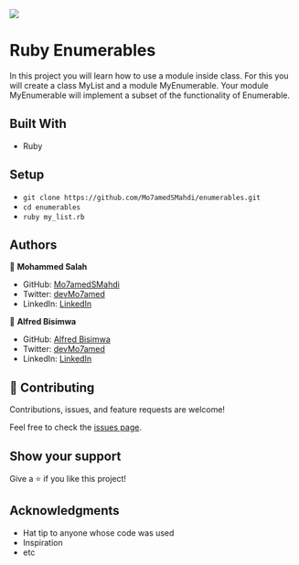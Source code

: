 ![](https://img.shields.io/badge/Morse_decoder-blueviolet)

# Ruby Enumerables

In this project you will learn how to use a module inside class. For this you will create a class MyList and a module MyEnumerable. Your module MyEnumerable will implement a subset of the functionality of Enumerable.

## Built With

- Ruby

## Setup

- `git clone https://github.com/Mo7amedSMahdi/enumerables.git`
- `cd enumerables`
- `ruby my_list.rb`

## Authors

👤 **Mohammed Salah**

- GitHub: [Mo7amedSMahdi](https://github.com/Mo7amedSMahdi)
- Twitter: [devMo7amed](https://twitter.com/devMo7amed)
- LinkedIn: [LinkedIn](https://www.linkedin.com/in/Mo7amedSMahdi/)

👤 **Alfred Bisimwa**

- GitHub: [Alfred Bisimwa](https://github.com/Alfredbis29)
- Twitter: [devMo7amed](https://twitter.com/AlfredBisimwa1)
- LinkedIn: [LinkedIn](https://www.linkedin.com/in/alfred-bisimwa/)

## 🤝 Contributing

Contributions, issues, and feature requests are welcome!

Feel free to check the [issues page](../../issues/).

## Show your support

Give a ⭐️ if you like this project!

## Acknowledgments

- Hat tip to anyone whose code was used
- Inspiration
- etc
